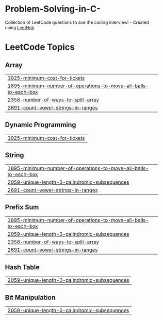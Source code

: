 # Problem-Solving-in-C-
Collection of LeetCode questions to ace the coding interview! - Created using [LeetHub](https://github.com/QasimWani/LeetHub)

<!---LeetCode Topics Start-->
# LeetCode Topics
## Array
|  |
| ------- |
| [1025-minimum-cost-for-tickets](https://github.com/amitk1305/Problem-Solving-in-C-/tree/master/1025-minimum-cost-for-tickets) |
| [1895-minimum-number-of-operations-to-move-all-balls-to-each-box](https://github.com/amitk1305/Problem-Solving-in-C-/tree/master/1895-minimum-number-of-operations-to-move-all-balls-to-each-box) |
| [2358-number-of-ways-to-split-array](https://github.com/amitk1305/Problem-Solving-in-C-/tree/master/2358-number-of-ways-to-split-array) |
| [2691-count-vowel-strings-in-ranges](https://github.com/amitk1305/Problem-Solving-in-C-/tree/master/2691-count-vowel-strings-in-ranges) |
## Dynamic Programming
|  |
| ------- |
| [1025-minimum-cost-for-tickets](https://github.com/amitk1305/Problem-Solving-in-C-/tree/master/1025-minimum-cost-for-tickets) |
## String
|  |
| ------- |
| [1895-minimum-number-of-operations-to-move-all-balls-to-each-box](https://github.com/amitk1305/Problem-Solving-in-C-/tree/master/1895-minimum-number-of-operations-to-move-all-balls-to-each-box) |
| [2059-unique-length-3-palindromic-subsequences](https://github.com/amitk1305/Problem-Solving-in-C-/tree/master/2059-unique-length-3-palindromic-subsequences) |
| [2691-count-vowel-strings-in-ranges](https://github.com/amitk1305/Problem-Solving-in-C-/tree/master/2691-count-vowel-strings-in-ranges) |
## Prefix Sum
|  |
| ------- |
| [1895-minimum-number-of-operations-to-move-all-balls-to-each-box](https://github.com/amitk1305/Problem-Solving-in-C-/tree/master/1895-minimum-number-of-operations-to-move-all-balls-to-each-box) |
| [2059-unique-length-3-palindromic-subsequences](https://github.com/amitk1305/Problem-Solving-in-C-/tree/master/2059-unique-length-3-palindromic-subsequences) |
| [2358-number-of-ways-to-split-array](https://github.com/amitk1305/Problem-Solving-in-C-/tree/master/2358-number-of-ways-to-split-array) |
| [2691-count-vowel-strings-in-ranges](https://github.com/amitk1305/Problem-Solving-in-C-/tree/master/2691-count-vowel-strings-in-ranges) |
## Hash Table
|  |
| ------- |
| [2059-unique-length-3-palindromic-subsequences](https://github.com/amitk1305/Problem-Solving-in-C-/tree/master/2059-unique-length-3-palindromic-subsequences) |
## Bit Manipulation
|  |
| ------- |
| [2059-unique-length-3-palindromic-subsequences](https://github.com/amitk1305/Problem-Solving-in-C-/tree/master/2059-unique-length-3-palindromic-subsequences) |
<!---LeetCode Topics End-->